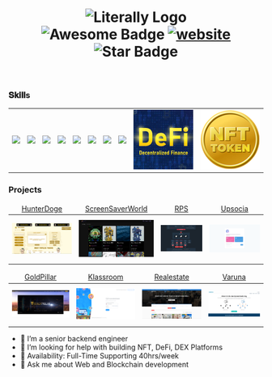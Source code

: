 <h1 align="center" > <img src="https://avatars.githubusercontent.com/u/51626000?v=4" width="100px" alt="Literally Logo" />
 <br/>
<img src="https://cdn.rawgit.com/sindresorhus/awesome/d7305f38d29fed78fa85652e3a63e154dd8e8829/media/badge.svg" alt="Awesome Badge"/>
<a href="https://findwrk.app/?utm_source=awesome-github-profile-readme"><img src="https://img.shields.io/static/v1?label=&labelColor=505050&message=findwork&color=%230076D6&style=flat&logo=google-chrome&logoColor=%230076D6" alt="website"/></a>
<img src="https://img.shields.io/static/v1?label=%F0%9F%8C%9F&message=If%20Useful&style=style=flat&color=BC4E99" alt="Star Badge"/>

</h1> <br>

### 𝐒𝐤𝐢𝐥𝐥s
<table>
  <tr>
      <td><img src="https://cdn.iconscout.com/icon/free/png-128/javascript-1174950.png" width="200"></td>
      <td><img src="https://cdn.iconscout.com/icon/free/png-128/node-1174925.png" width="200"></td>
      <td><img src="https://cdn.iconscout.com/icon/free/png-128/react-1175109.png" width="200"></td>
      <td><img src="https://cdn.iconscout.com/icon/free/png-128/vue-282497.png" width="200"></td>
      <td><img src="https://cdn.iconscout.com/icon/free/png-64/angular-226066.png" width="200"></td>
      <td><img src="https://cdn.iconscout.com/icon/free/png-64/html5-42-1175210.png" width="200"></td>
      <td><img src="https://cdn.iconscout.com/icon/free/png-64/css3-10-1175238.png" width="200"></td>
      <td><img src="https://cdn.iconscout.com/icon/free/png-64/php-28-226043.png" width="200"></td>
      <td><img src="https://github.com/kroim/profile/blob/master/icons/icon_defi.png?raw=true" width="200"></td>
      <td><img src="https://github.com/kroim/profile/blob/master/icons/icon_nft.png?raw=true" width="200"></td>
  </tr>  
</table>

### Projects
<table>
    <thead align="center">
        <tr>
            <td><a href="https://app.hunterdoge.com/">HunterDoge</a></td>
            <td><a href="https://www.screensaver.world/">ScreenSaverWorld</a></td>           
            <td><a href="https://rps.ethernity.live/">RPS</a></td>
            <td><a href="https://upsocia.com/">Upsocia</a></td>
        </tr>
    </thead>
    <tbody>
        <tr>
            <td>
                <a href="https://app.hunterdoge.com/">
                    <img src="hunterdoge.png" width="200" style="margin:8px auto">
                </a>
            </td>
            <td>
                <a href="https://www.screensaver.world/">
                    <img src="screensaver.png" width="200" style="margin:8px auto;">
                </a>
            </td>           
            <td>
                <a href="https://rps.ethernity.live/">
                    <img src="rps_2.png" width="200">
                </a>
            </td>
            <td>
                <a href="https://upsocia.com/">
                    <img src="upsocia.png" width="200">
                </a>
            </td>                      
        </tr>
  </tbody>
</table>
<table>
  <thead align="center">
      <tr>
          <td><a href="https://goldpillar.global/">GoldPillar</a></td>
          <td><a href="https://klassroom.co/">Klassroom</a></td>           
          <td><a href="http://realestate-markets.info/">Realestate</a></td>
          <td><a href="https://varunaiot.com/">Varuna</a></td>
      </tr>
  </thead>
  <tbody>
    <tr>
        <td>
            <a href="https://goldpillar.global/">
                <img src="goldpillar.png" width="200" style="margin:8px auto">
            </a>
        </td>
        <td>
            <a href="https://klassroom.co/">
                <img src="klassboard.png" width="200" style="margin:8px auto;">
            </a>
        </td>           
        <td>
            <a href="http://realestate-markets.info/">
                <img src="realestate.png" width="200">
            </a>
        </td>
        <td>
            <a href="https://varunaiot.com/">
                <img src="varuna.png" width="200">
            </a>
        </td>                      
    </tr>
  </tbody>
</table>

- 🔭 I’m a senior backend engineer
- 🤔 I’m looking for help with building NFT, DeFi, DEX Platforms
- 🚀 Availability: Full-Time Supporting 40hrs/week
- 💬 Ask me about Web and Blockchain development

